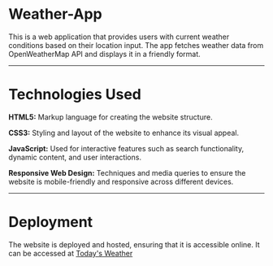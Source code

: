 # Weather-App
This is a web application that provides users with current weather conditions based on their location input. The app fetches weather data from OpenWeatherMap API and displays it in a friendly format.

---

# Technologies Used
**HTML5:** Markup language for creating the website structure.

**CSS3:** Styling and layout of the website to enhance its visual appeal.

**JavaScript:** Used for interactive features such as search functionality, dynamic content, and user interactions.

**Responsive Web Design:** Techniques and media queries to ensure the website is mobile-friendly and responsive across different devices.

---

# Deployment
The website is deployed and hosted, ensuring that it is accessible online. It can be accessed at [Today's Weather](https://weatherlive-app.netlify.app/)
